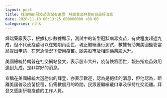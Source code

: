 ```yaml
---
layout: post
title: 輝瑞稱新冠疫苗測試有進展　特朗普及拜登形容是好消息
date: 2020-11-10 00:13:25.000000000 +08:00
categories: rthk
---
```


輝瑞藥廠表示，根據初步數據顯示，測試中的新型冠狀病毒疫苗，有效程度超過九成，但不代表疫苗可以在短期內面世，現正繼續進行測試，數據有助向美國監管當局提出申請，在緊急情況下使用疫苗。歐美股市及相關藥業股大升。

美國總統特朗普在社交網站發文，表示股市大升，疫苗快將面世，報告指疫苗效用達到九成，是非常好的消息。

宣稱在美國總統大選勝出的拜登，亦表示歡迎，認為是絕佳的消息，但他認為，距離美國普及疫苗接種，仍需數個月的時間，民眾要繼續戴口罩及保持社交距離。拜登又感謝研發疫苗的工作人員。
